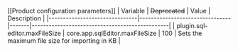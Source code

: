 [[Product configuration parameters]]
| Variable                      | ~~Deprecated~~                 | Value | Description                                    |
|-------------------------------|--------------------------------|-------|------------------------------------------------|
| plugin.sql-editor.maxFileSize | core.app.sqlEditor.maxFileSize | 100   | Sets the maximum file size for importing in KB |